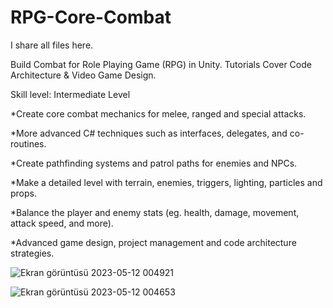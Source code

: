 # RPG-Core-Combat
I  share all files here.

Build Combat for Role Playing Game (RPG) in Unity. Tutorials Cover Code Architecture &amp; Video Game Design.

Skill level: Intermediate Level

*Create core combat mechanics for melee, ranged and special attacks.

*More advanced C# techniques such as interfaces, delegates, and co-routines.

*Create pathfinding systems and patrol paths for enemies and NPCs.

*Make a detailed level with terrain, enemies, triggers, lighting, particles and props.

*Balance the player and enemy stats (eg. health, damage, movement, attack speed, and more).

*Advanced game design, project management and code architecture strategies.

![Ekran görüntüsü 2023-05-12 004921](https://github.com/KaleHamza/RPG-Core-Combat/assets/71084430/bbfb33db-5fc4-40f5-8198-66b2199a4b8b)

![Ekran görüntüsü 2023-05-12 004653](https://github.com/KaleHamza/RPG-Core-Combat/assets/71084430/5fb52b66-23f1-456b-86cb-26391afbdfc8)
